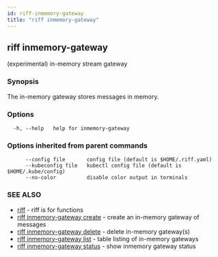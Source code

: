 ```yaml
---
id: riff-inmemory-gateway
title: "riff inmemory-gateway"
---
```

## riff inmemory-gateway

(experimental) in-memory stream gateway

### Synopsis

The in-memory gateway stores messages in memory.

### Options

```
  -h, --help   help for inmemory-gateway
```

### Options inherited from parent commands

```
      --config file       config file (default is $HOME/.riff.yaml)
      --kubeconfig file   kubectl config file (default is $HOME/.kube/config)
      --no-color          disable color output in terminals
```

### SEE ALSO

* [riff](riff.md)	 - riff is for functions
* [riff inmemory-gateway create](riff_inmemory-gateway_create.md)	 - create an in-memory gateway of messages
* [riff inmemory-gateway delete](riff_inmemory-gateway_delete.md)	 - delete in-memory gateway(s)
* [riff inmemory-gateway list](riff_inmemory-gateway_list.md)	 - table listing of in-memory gateways
* [riff inmemory-gateway status](riff_inmemory-gateway_status.md)	 - show inmemory gateway status

